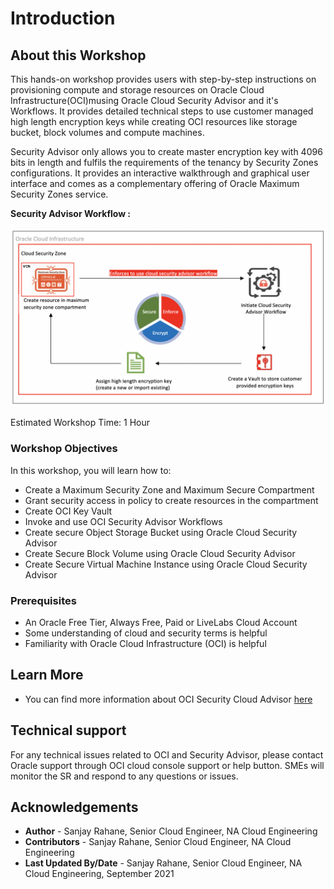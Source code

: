 # Introduction

## About this Workshop

This hands-on workshop provides users with step-by-step instructions on provisioning compute and storage resources on Oracle Cloud Infrastructure(OCI)musing Oracle Cloud Security Advisor and it's Workflows. It provides detailed technical steps to use customer managed high length encryption keys while creating OCI resources like storage bucket, block volumes and compute machines. 

Security Advisor only allows you to create master encryption key with 4096 bits in length and fulfils the requirements of the tenancy by Security Zones configurations. It provides an interactive walkthrough and graphical user interface and comes as a complementary offering of Oracle Maximum Security Zones service.

**Security Advisor Workflow :**

  ![](./images/advisor-workflow.png " ")
  
Estimated Workshop Time: 1 Hour



### Workshop Objectives
In this workshop, you will learn how to:
* Create a Maximum Security Zone and Maximum Secure Compartment
* Grant security access in policy to create resources in the compartment
* Create OCI Key Vault
* Invoke and use OCI Security Advisor Workflows
* Create secure Object Storage Bucket using Oracle Cloud Security Advisor
* Create Secure Block Volume using Oracle Cloud Security Advisor
* Create Secure Virtual Machine Instance using Oracle Cloud Security Advisor

### Prerequisites
* An Oracle Free Tier, Always Free, Paid or LiveLabs Cloud Account
* Some understanding of cloud and security terms is helpful
* Familiarity with Oracle Cloud Infrastructure (OCI) is helpful


## Learn More
- You can find more information about OCI Security Cloud Advisor [here](https://docs.oracle.com/en-us/iaas/Content/SecurityAdvisor/Concepts/securityadvisoroverview.htm)


## Technical support
For any technical issues related to OCI and Security Advisor, please contact Oracle support through OCI cloud console support or help button. SMEs will monitor the SR and respond to any questions or issues.

## Acknowledgements
* **Author** - Sanjay Rahane, Senior Cloud Engineer, NA Cloud Engineering
* **Contributors** -  Sanjay Rahane, Senior Cloud Engineer, NA Cloud Engineering
* **Last Updated By/Date** - Sanjay Rahane, Senior Cloud Engineer, NA Cloud Engineering, September 2021
